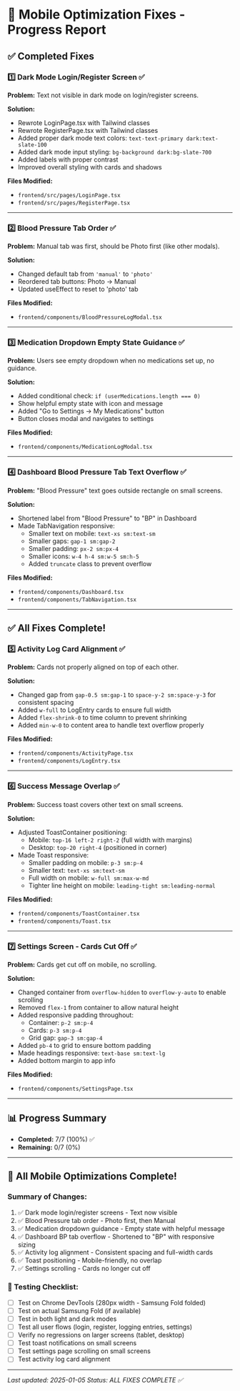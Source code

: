 # 📱 Mobile Optimization Fixes - Progress Report

## ✅ Completed Fixes

### 1️⃣ **Dark Mode Login/Register Screen** ✅
**Problem:** Text not visible in dark mode on login/register screens.

**Solution:**
- Rewrote LoginPage.tsx with Tailwind classes
- Rewrote RegisterPage.tsx with Tailwind classes
- Added proper dark mode text colors: `text-text-primary dark:text-slate-100`
- Added dark mode input styling: `bg-background dark:bg-slate-700`
- Added labels with proper contrast
- Improved overall styling with cards and shadows

**Files Modified:**
- `frontend/src/pages/LoginPage.tsx`
- `frontend/src/pages/RegisterPage.tsx`

---

### 2️⃣ **Blood Pressure Tab Order** ✅
**Problem:** Manual tab was first, should be Photo first (like other modals).

**Solution:**
- Changed default tab from `'manual'` to `'photo'`
- Reordered tab buttons: Photo → Manual
- Updated useEffect to reset to 'photo' tab

**Files Modified:**
- `frontend/components/BloodPressureLogModal.tsx`

---

### 3️⃣ **Medication Dropdown Empty State Guidance** ✅
**Problem:** Users see empty dropdown when no medications set up, no guidance.

**Solution:**
- Added conditional check: `if (userMedications.length === 0)`
- Show helpful empty state with icon and message
- Added "Go to Settings → My Medications" button
- Button closes modal and navigates to settings

**Files Modified:**
- `frontend/components/MedicationLogModal.tsx`

---

### 4️⃣ **Dashboard Blood Pressure Tab Text Overflow** ✅
**Problem:** "Blood Pressure" text goes outside rectangle on small screens.

**Solution:**
- Shortened label from "Blood Pressure" to "BP" in Dashboard
- Made TabNavigation responsive:
  - Smaller text on mobile: `text-xs sm:text-sm`
  - Smaller gaps: `gap-1 sm:gap-2`
  - Smaller padding: `px-2 sm:px-4`
  - Smaller icons: `w-4 h-4 sm:w-5 sm:h-5`
  - Added `truncate` class to prevent overflow

**Files Modified:**
- `frontend/components/Dashboard.tsx`
- `frontend/components/TabNavigation.tsx`

---

## ✅ All Fixes Complete!

### 5️⃣ **Activity Log Card Alignment** ✅
**Problem:** Cards not properly aligned on top of each other.

**Solution:**
- Changed gap from `gap-0.5 sm:gap-1` to `space-y-2 sm:space-y-3` for consistent spacing
- Added `w-full` to LogEntry cards to ensure full width
- Added `flex-shrink-0` to time column to prevent shrinking
- Added `min-w-0` to content area to handle text overflow properly

**Files Modified:**
- `frontend/components/ActivityPage.tsx`
- `frontend/components/LogEntry.tsx`

---

### 6️⃣ **Success Message Overlap** ✅
**Problem:** Success toast covers other text on small screens.

**Solution:**
- Adjusted ToastContainer positioning:
  - Mobile: `top-16 left-2 right-2` (full width with margins)
  - Desktop: `top-20 right-4` (positioned in corner)
- Made Toast responsive:
  - Smaller padding on mobile: `p-3 sm:p-4`
  - Smaller text: `text-xs sm:text-sm`
  - Full width on mobile: `w-full sm:max-w-md`
  - Tighter line height on mobile: `leading-tight sm:leading-normal`

**Files Modified:**
- `frontend/components/ToastContainer.tsx`
- `frontend/components/Toast.tsx`

---

### 7️⃣ **Settings Screen - Cards Cut Off** ✅
**Problem:** Cards get cut off on mobile, no scrolling.

**Solution:**
- Changed container from `overflow-hidden` to `overflow-y-auto` to enable scrolling
- Removed `flex-1` from container to allow natural height
- Added responsive padding throughout:
  - Container: `p-2 sm:p-4`
  - Cards: `p-3 sm:p-4`
  - Grid gap: `gap-3 sm:gap-4`
- Added `pb-4` to grid to ensure bottom padding
- Made headings responsive: `text-base sm:text-lg`
- Added bottom margin to app info

**Files Modified:**
- `frontend/components/SettingsPage.tsx`

---

## 📊 Progress Summary

- **Completed:** 7/7 (100%) ✅
- **Remaining:** 0/7 (0%)

---

## 🎉 All Mobile Optimizations Complete!

### Summary of Changes:
1. ✅ Dark mode login/register screens - Text now visible
2. ✅ Blood Pressure tab order - Photo first, then Manual
3. ✅ Medication dropdown guidance - Empty state with helpful message
4. ✅ Dashboard BP tab overflow - Shortened to "BP" with responsive sizing
5. ✅ Activity log alignment - Consistent spacing and full-width cards
6. ✅ Toast positioning - Mobile-friendly, no overlap
7. ✅ Settings scrolling - Cards no longer cut off

### 🧪 Testing Checklist:
- [ ] Test on Chrome DevTools (280px width - Samsung Fold folded)
- [ ] Test on actual Samsung Fold (if available)
- [ ] Test in both light and dark modes
- [ ] Test all user flows (login, register, logging entries, settings)
- [ ] Verify no regressions on larger screens (tablet, desktop)
- [ ] Test toast notifications on small screens
- [ ] Test settings page scrolling on small screens
- [ ] Test activity log card alignment

---

*Last updated: 2025-01-05*
*Status: ALL FIXES COMPLETE ✅*

